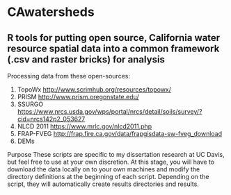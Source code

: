 # CAwatersheds
## R tools for putting open source, California water resource spatial data into a common framework (.csv and raster bricks) for analysis 

Processing data from these open-sources:
1. TopoWx http://www.scrimhub.org/resources/topowx/
2. PRISM http://www.prism.oregonstate.edu/
3. SSURGO https://www.nrcs.usda.gov/wps/portal/nrcs/detail/soils/survey/?cid=nrcs142p2_053627
4. NLCD 2011 https://www.mrlc.gov/nlcd2011.php
5. FRAP-FVEG http://frap.fire.ca.gov/data/frapgisdata-sw-fveg_download
6. DEMs  

Purpose
These scripts are specific to my dissertation research at UC Davis, but feel free to use at your own discretion.   At this stage, you will have to download the data locally on to your own machines 
and modify the directory definitions at the beginning of each script.  Depending on the script, they will automatically create results directories and results.
